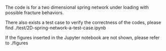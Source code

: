 The code is for a two dimensional spring network under loading with possible fracture behaviors.

There also exists a test case to verify the correctness of the codes, please find ./test/2D-spring-network-a-test-case.ipynb

If the figures inserted in the Jupyter notebook are not shown, please refer to ./figures
